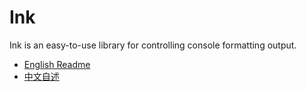 # Ink

Ink is an easy-to-use library for controlling console formatting output.

- [English Readme](https://github.com/zmjack/Ink/blob/master/README.md)
- [中文自述](https://github.com/zmjack/Ink/blob/master/README-CN.md)

<br/>

